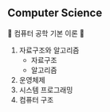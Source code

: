 ## Computer Science

👻 컴퓨터 공학 기본 이론 👻

1. 자료구조와 알고리즘
   - 자료구조
   - 알고리즘
2. 운영체제
3. 시스템 프로그래밍
4. 컴퓨터 구조
